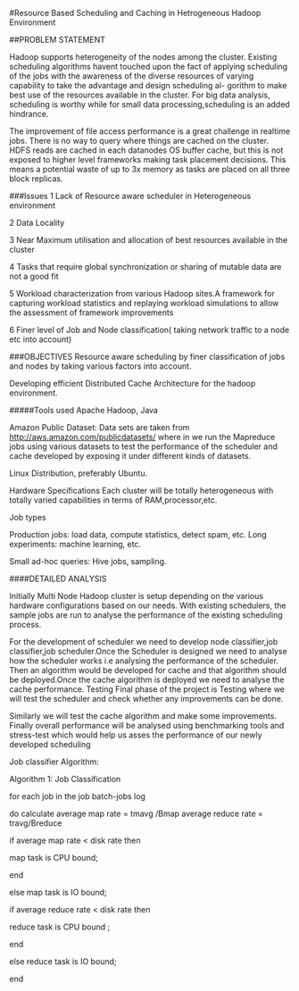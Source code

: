 #Resource Based Scheduling and Caching in Hetrogeneous Hadoop Environment

##PROBLEM STATEMENT

Hadoop supports heterogeneity of the nodes among the cluster. Existing scheduling algorithms havent touched upon the fact of applying scheduling of the jobs with the awareness of the diverse resources of varying capability to take the advantage and design scheduling al- gorithm to make best use of the resources available in the cluster. For big data analysis, scheduling is worthy while for small data processing,scheduling is an added hindrance.

The improvement of file access performance is a great challenge in realtime jobs. There is no way to query where things are cached on the cluster. HDFS reads are cached in each datanodes OS buffer cache, but this is not exposed to higher level frameworks making task placement decisions. This means a potential waste of up to 3x memory as tasks are placed on all three block replicas.

###Issues
1 Lack of Resource aware scheduler in Heterogeneous environment

2 Data Locality

3 Near Maximum utilisation and allocation of best resources available in the cluster

4 Tasks that require global synchronization or sharing of mutable data are not a good fit

5 Workload characterization from various Hadoop sites.A framework for capturing workload statistics and replaying workload simulations to allow the assessment of framework improvements

6 Finer level of Job and Node classification( taking network traffic to a node etc into account)

###OBJECTIVES
Resource aware scheduling by finer classification of jobs and nodes by taking various factors into account.

Developing efficient Distributed Cache Architecture for the hadoop environment.

#####Tools used
Apache Hadoop, Java

Amazon Public Dataset:
Data sets are taken from http://aws.amazon.com/publicdatasets/ where in we run the Mapreduce jobs using various datasets to test the performance of the scheduler and cache developed by exposing it under different kinds of datasets.

Linux Distribution, preferably Ubuntu.

Hardware Specifications
Each cluster will be totally heterogeneous with totally varied capabilities in terms of RAM,processor,etc.

Job types

Production jobs: load data, compute statistics, detect spam, etc. Long experiments: machine learning, etc.

Small ad-hoc queries: Hive jobs, sampling.


####DETAILED ANALYSIS

Initially Multi Node Hadoop cluster is setup depending on the various hardware configurations based on our needs. With existing schedulers, the sample jobs are run to analyse the performance of the existing scheduling process.

For the development of scheduler we need to develop node classifier,job classifier,job scheduler.Once the Scheduler is designed we need to analyse how the scheduler works i.e analysing the performance of the scheduler. Then an algorithm would be developed for cache and that algorithm should be deployed.Once the cache algorithm is deployed we need to analyse the cache performance. Testing Final phase of the project is Testing where we will test the scheduler and check whether any improvements can be done.

Similarly we will test the cache algorithm and make some improvements. Finally overall performance will be analysed using benchmarking tools and stress-test which would help us asses the performance of our newly developed scheduling

Job classifier Algorithm:

Algorithm 1: Job Classification

for each job in the job batch-jobs log 

do calculate average map rate = tmavg /Bmap average reduce rate = travg/Breduce

if average map rate < disk rate then

map task is CPU bound; 

end

else map task is IO bound;

if average reduce rate < disk rate then

reduce task is CPU bound ; 

end

else reduce task is IO bound; 

end

